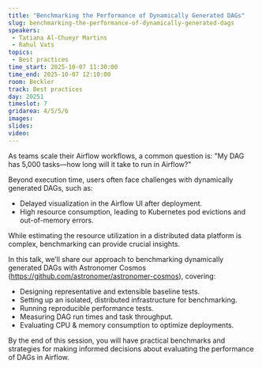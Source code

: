 ```yaml
---
title: "Benchmarking the Performance of Dynamically Generated DAGs"
slug: benchmarking-the-performance-of-dynamically-generated-dags
speakers:
 - Tatiana Al-Chueyr Martins
 - Rahul Vats
topics:
 - Best practices
time_start: 2025-10-07 11:30:00
time_end: 2025-10-07 12:10:00
room: Beckler
track: Best practices
day: 20251
timeslot: 7
gridarea: 4/5/5/6
images: 
slides:
video:
---
```


As teams scale their Airflow workflows, a common question is: "My DAG has 5,000 tasks—how long will it take to run in Airflow?"

Beyond execution time, users often face challenges with dynamically generated DAGs, such as:
* Delayed visualization in the Airflow UI after deployment.
* High resource consumption, leading to Kubernetes pod evictions and out-of-memory errors.

While estimating the resource utilization in a distributed data platform is complex, benchmarking can provide crucial insights.

In this talk, we’ll share our approach to benchmarking dynamically generated DAGs with Astronomer Cosmos (https://github.com/astronomer/astronomer-cosmos), covering:
* Designing representative and extensible baseline tests.
* Setting up an isolated, distributed infrastructure for benchmarking.
* Running reproducible performance tests.
* Measuring DAG run times and task throughput.
* Evaluating CPU & memory consumption to optimize deployments.

By the end of this session, you will have practical benchmarks and strategies for making informed decisions about evaluating the performance of DAGs in Airflow.